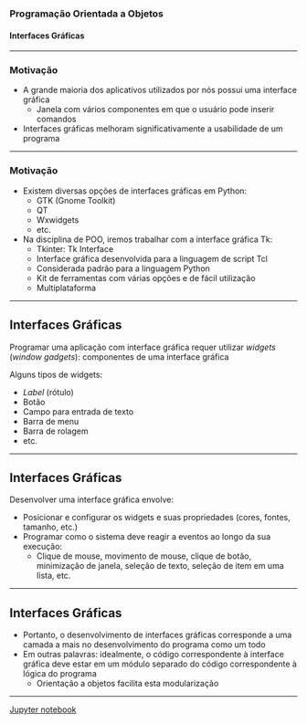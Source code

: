 ### Programação Orientada a Objetos
#### Interfaces Gráficas
---

### Motivação

- A grande maioria dos aplicativos utilizados por nós
  possui uma interface gráfica
    - Janela com vários componentes em que o usuário pode inserir comandos
- Interfaces gráficas melhoram significativamente a usabilidade de um programa
---

### Motivação

- Existem diversas opções de interfaces gráficas em Python:
    - GTK (Gnome Toolkit)
    - QT
    - Wxwidgets
    - etc.
- Na disciplina de POO, iremos trabalhar com a interface gráfica Tk:
    - Tkinter: Tk Interface
    - Interface gráfica desenvolvida para a linguagem de script Tcl
    - Considerada padrão para a linguagem Python
    - Kit de ferramentas com várias opções e de fácil utilização
    - Multiplataforma
---

## Interfaces Gráficas

Programar uma aplicação com interface gráfica requer utilizar
*widgets* (*window gadgets*): componentes de uma interface gráfica

Alguns tipos de widgets:

- *Label* (rótulo)
- Botão
- Campo para entrada de texto
- Barra de menu
- Barra de rolagem
- etc.
---

## Interfaces Gráficas

Desenvolver uma interface gráfica envolve:
- Posicionar e configurar os widgets e suas propriedades (cores, fontes, tamanho, etc.)
- Programar como o sistema deve reagir a eventos ao longo da sua execução:
  - Clique de mouse, movimento de mouse, clique de botão, minimização de janela,
    seleção de texto, seleção de item em uma lista, etc.
---

## Interfaces Gráficas

- Portanto, o desenvolvimento de interfaces gráficas corresponde
  a uma camada a mais no desenvolvimento do programa como um todo
- Em outras palavras: idealmente, o código correspondente à interface gráfica
  deve estar em um módulo separado do código correspondente à lógica do programa
    - Orientação a objetos facilita esta modularização
---

[Jupyter notebook](./14a-GUI.ipynb)
